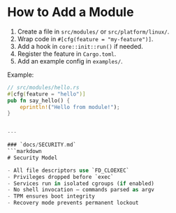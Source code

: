 # How to Add a Module

1. Create a file in `src/modules/` or `src/platform/linux/`.
2. Wrap code in `#[cfg(feature = "my-feature")]`.
3. Add a hook in `core::init::run()` if needed.
4. Register the feature in `Cargo.toml`.
5. Add an example config in `examples/`.

Example:
```rust
// src/modules/hello.rs
#[cfg(feature = "hello")]
pub fn say_hello() {
    eprintln!("Hello from module!");
}


---

### `docs/SECURITY.md`
```markdown
# Security Model

- All file descriptors use `FD_CLOEXEC`
- Privileges dropped before `exec`
- Services run in isolated cgroups (if enabled)
- No shell invocation — commands parsed as argv
- TPM ensures boot integrity
- Recovery mode prevents permanent lockout

